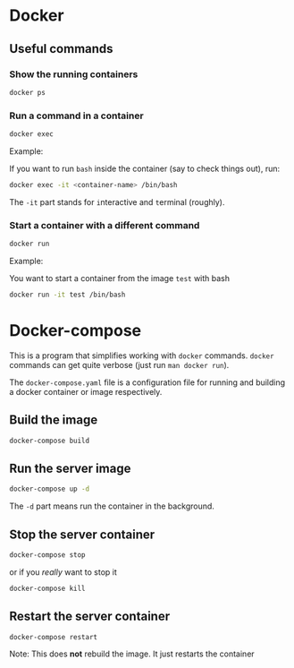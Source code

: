 # Docker

## Useful commands

### Show the running containers

```bash
docker ps
```

### Run a command in a container

```bash
docker exec
```

Example:

If you want to run `bash` inside the container (say to check things out), run:
```bash
docker exec -it <container-name> /bin/bash
```

The `-it` part stands for `i`nteractive and `t`erminal (roughly).

### Start a container with a different command

```bash
docker run
```

Example:

You want to start a container from the image `test` with bash

```bash
docker run -it test /bin/bash
```

# Docker-compose

This is a program that simplifies working with `docker` commands.
`docker` commands can get quite verbose (just run `man docker run`).

The `docker-compose.yaml` file is a configuration file for running and building
a docker container or image respectively.

## Build the image

```bash
docker-compose build
```

## Run the server image

```bash
docker-compose up -d
```

The `-d` part means run the container in the background.

## Stop the server container

```bash
docker-compose stop
```

or if you _really_ want to stop it

```bash
docker-compose kill
```

## Restart the server container

```bash
docker-compose restart
```

Note: This does **not** rebuild the image.
It just restarts the container
